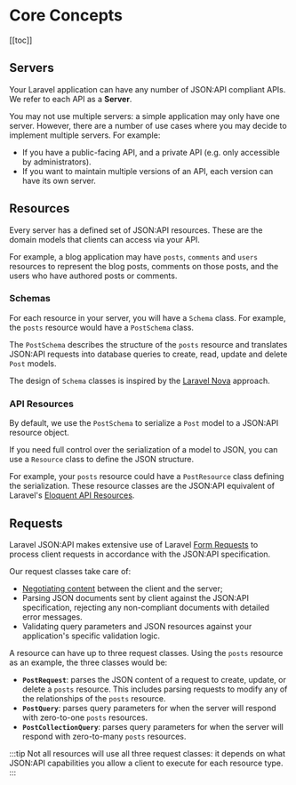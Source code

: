 # Core Concepts

[[toc]]

## Servers

Your Laravel application can have any number of JSON:API compliant
APIs. We refer to each API as a **Server**.

You may not use multiple servers: a simple application
may only have one server. However, there are a number of use cases where
you may decide to implement multiple servers. For example:

- If you have a public-facing API, and a private API (e.g. only accessible
by administrators).
- If you want to maintain multiple versions of an API, each version can
have its own server.

## Resources

Every server has a defined set of JSON:API resources. These are the domain
models that clients can access via your API.

For example, a blog application may have `posts`, `comments` and `users`
resources to represent the blog posts, comments on those posts, and the
users who have authored posts or comments.

### Schemas

For each resource in your server, you will have a `Schema` class.
For example, the `posts` resource would have a `PostSchema` class.

The `PostSchema` describes the structure of the `posts` resource and
translates JSON:API requests into database queries to create, read,
update and delete `Post` models.

The design of `Schema` classes is inspired by the
[Laravel Nova](https://nova.laravel.com/docs) approach.

### API Resources

By default, we use the `PostSchema` to serialize a `Post` model to a
JSON:API resource object.

If you need full control over the serialization of a model to JSON,
you can use a `Resource` class to define the JSON structure.

For example, your `posts` resource could have a `PostResource` class
defining the serialization. These resource classes are the JSON:API
equivalent of Laravel's
[Eloquent API Resources](https://laravel.com/docs/eloquent-resources).

## Requests

Laravel JSON:API makes extensive use of Laravel
[Form Requests](https://laravel.com/docs/validation#form-request-validation)
to process client requests in accordance with the JSON:API specification.

Our request classes take care of:

- [Negotiating content](https://jsonapi.org/format/#content-negotiation)
between the client and the server;
- Parsing JSON documents sent by client against the JSON:API specification,
rejecting any non-compliant documents with detailed error messages.
- Validating query parameters and JSON resources against your application's
specific validation logic.

A resource can have up to three request classes. Using the `posts` resource
as an example, the three classes would be:

- **`PostRequest`**: parses the JSON content of a request to create, update,
or delete a `posts` resource. This includes parsing requests to modify
any of the relationships of the `posts` resource.
- **`PostQuery`**: parses query parameters for when the server will respond with
zero-to-one `posts` resources.
- **`PostCollectionQuery`**: parses query parameters for when the server will
respond with zero-to-many `posts` resources.

:::tip
Not all resources will use all three request classes: it depends on what
JSON:API capabilities you allow a client to execute for each resource type.
:::
